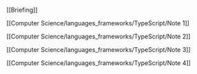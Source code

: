   

[[Briefing]]

[[Computer Science/languages_frameworks/TypeScript/Note 1]]

[[Computer Science/languages_frameworks/TypeScript/Note 2]]

[[Computer Science/languages_frameworks/TypeScript/Note 3]]

[[Computer Science/languages_frameworks/TypeScript/Note 4]]